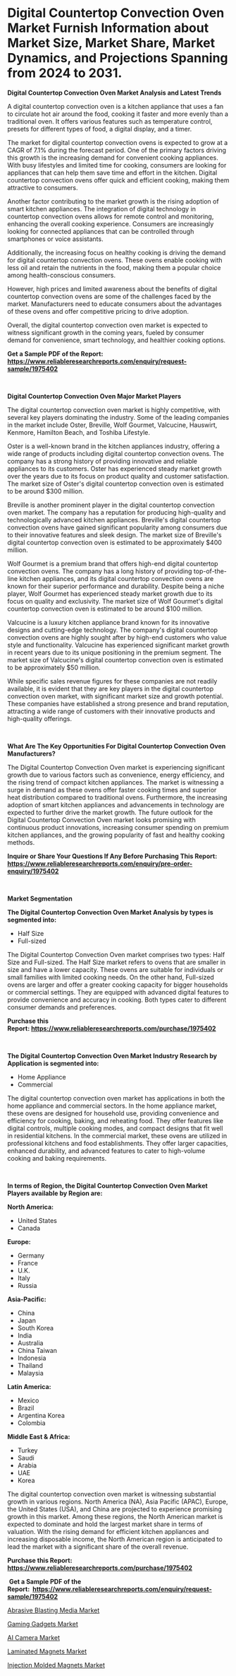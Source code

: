 <p><h1>Digital Countertop Convection Oven Market Furnish Information about Market Size, Market Share, Market Dynamics, and Projections Spanning from 2024 to 2031.</h1></p><p><strong>Digital Countertop Convection Oven Market Analysis and Latest Trends</strong></p>
<p><p>A digital countertop convection oven is a kitchen appliance that uses a fan to circulate hot air around the food, cooking it faster and more evenly than a traditional oven. It offers various features such as temperature control, presets for different types of food, a digital display, and a timer.</p><p>The market for digital countertop convection ovens is expected to grow at a CAGR of 7.1% during the forecast period. One of the primary factors driving this growth is the increasing demand for convenient cooking appliances. With busy lifestyles and limited time for cooking, consumers are looking for appliances that can help them save time and effort in the kitchen. Digital countertop convection ovens offer quick and efficient cooking, making them attractive to consumers.</p><p>Another factor contributing to the market growth is the rising adoption of smart kitchen appliances. The integration of digital technology in countertop convection ovens allows for remote control and monitoring, enhancing the overall cooking experience. Consumers are increasingly looking for connected appliances that can be controlled through smartphones or voice assistants.</p><p>Additionally, the increasing focus on healthy cooking is driving the demand for digital countertop convection ovens. These ovens enable cooking with less oil and retain the nutrients in the food, making them a popular choice among health-conscious consumers.</p><p>However, high prices and limited awareness about the benefits of digital countertop convection ovens are some of the challenges faced by the market. Manufacturers need to educate consumers about the advantages of these ovens and offer competitive pricing to drive adoption.</p><p>Overall, the digital countertop convection oven market is expected to witness significant growth in the coming years, fueled by consumer demand for convenience, smart technology, and healthier cooking options.</p></p>
<p><strong>Get a Sample PDF of the Report:&nbsp; <a href="https://www.reliableresearchreports.com/enquiry/request-sample/1975402">https://www.reliableresearchreports.com/enquiry/request-sample/1975402</a></strong></p>
<p>&nbsp;</p>
<p><strong>Digital Countertop Convection Oven Major Market Players</strong></p>
<p><p>The digital countertop convection oven market is highly competitive, with several key players dominating the industry. Some of the leading companies in the market include Oster, Breville, Wolf Gourmet, Valcucine, Hauswirt, Kenmore, Hamilton Beach, and Toshiba Lifestyle. </p><p>Oster is a well-known brand in the kitchen appliances industry, offering a wide range of products including digital countertop convection ovens. The company has a strong history of providing innovative and reliable appliances to its customers. Oster has experienced steady market growth over the years due to its focus on product quality and customer satisfaction. The market size of Oster's digital countertop convection oven is estimated to be around $300 million.</p><p>Breville is another prominent player in the digital countertop convection oven market. The company has a reputation for producing high-quality and technologically advanced kitchen appliances. Breville's digital countertop convection ovens have gained significant popularity among consumers due to their innovative features and sleek design. The market size of Breville's digital countertop convection oven is estimated to be approximately $400 million.</p><p>Wolf Gourmet is a premium brand that offers high-end digital countertop convection ovens. The company has a long history of providing top-of-the-line kitchen appliances, and its digital countertop convection ovens are known for their superior performance and durability. Despite being a niche player, Wolf Gourmet has experienced steady market growth due to its focus on quality and exclusivity. The market size of Wolf Gourmet's digital countertop convection oven is estimated to be around $100 million.</p><p>Valcucine is a luxury kitchen appliance brand known for its innovative designs and cutting-edge technology. The company's digital countertop convection ovens are highly sought after by high-end customers who value style and functionality. Valcucine has experienced significant market growth in recent years due to its unique positioning in the premium segment. The market size of Valcucine's digital countertop convection oven is estimated to be approximately $50 million.</p><p>While specific sales revenue figures for these companies are not readily available, it is evident that they are key players in the digital countertop convection oven market, with significant market size and growth potential. These companies have established a strong presence and brand reputation, attracting a wide range of customers with their innovative products and high-quality offerings.</p></p>
<p>&nbsp;</p>
<p><strong>What Are The Key Opportunities For Digital Countertop Convection Oven Manufacturers?</strong></p>
<p><p>The Digital Countertop Convection Oven market is experiencing significant growth due to various factors such as convenience, energy efficiency, and the rising trend of compact kitchen appliances. The market is witnessing a surge in demand as these ovens offer faster cooking times and superior heat distribution compared to traditional ovens. Furthermore, the increasing adoption of smart kitchen appliances and advancements in technology are expected to further drive the market growth. The future outlook for the Digital Countertop Convection Oven market looks promising with continuous product innovations, increasing consumer spending on premium kitchen appliances, and the growing popularity of fast and healthy cooking methods.</p></p>
<p><strong>Inquire or Share Your Questions If Any Before Purchasing This Report: <a href="https://www.reliableresearchreports.com/enquiry/pre-order-enquiry/1975402">https://www.reliableresearchreports.com/enquiry/pre-order-enquiry/1975402</a></strong></p>
<p>&nbsp;</p>
<p><strong>Market Segmentation</strong></p>
<p><strong>The Digital Countertop Convection Oven Market Analysis by types is segmented into:</strong></p>
<p><ul><li>Half Size</li><li>Full-sized</li></ul></p>
<p><p>The Digital Countertop Convection Oven market comprises two types: Half Size and Full-sized. The Half Size market refers to ovens that are smaller in size and have a lower capacity. These ovens are suitable for individuals or small families with limited cooking needs. On the other hand, Full-sized ovens are larger and offer a greater cooking capacity for bigger households or commercial settings. They are equipped with advanced digital features to provide convenience and accuracy in cooking. Both types cater to different consumer demands and preferences.</p></p>
<p><strong>Purchase this Report:&nbsp;<a href="https://www.reliableresearchreports.com/purchase/1975402">https://www.reliableresearchreports.com/purchase/1975402</a></strong></p>
<p>&nbsp;</p>
<p><strong>The Digital Countertop Convection Oven Market Industry Research by Application is segmented into:</strong></p>
<p><ul><li>Home Appliance</li><li>Commercial</li></ul></p>
<p><p>The digital countertop convection oven market has applications in both the home appliance and commercial sectors. In the home appliance market, these ovens are designed for household use, providing convenience and efficiency for cooking, baking, and reheating food. They offer features like digital controls, multiple cooking modes, and compact designs that fit well in residential kitchens. In the commercial market, these ovens are utilized in professional kitchens and food establishments. They offer larger capacities, enhanced durability, and advanced features to cater to high-volume cooking and baking requirements.</p></p>
<p>&nbsp;</p>
<p><strong>In terms of Region, the Digital Countertop Convection Oven Market Players available by Region are:</strong></p>
<p>
    <p> <strong> North America: </strong>
        <ul>
            <li>United States</li>
            <li>Canada</li>
        </ul>
        </p> 
    <p> <strong> Europe: </strong>
        <ul>
            <li>Germany</li>
            <li>France</li>
            <li>U.K.</li>
            <li>Italy</li>
            <li>Russia</li>
        </ul>
        </p> 
    <p> <strong> Asia-Pacific: </strong>
        <ul>
            <li>China</li>
            <li>Japan</li>
            <li>South Korea</li>
            <li>India</li>
            <li>Australia</li>
            <li>China Taiwan</li>
            <li>Indonesia</li>
            <li>Thailand</li>
            <li>Malaysia</li>
        </ul>
        </p> 
    <p> <strong> Latin America: </strong>
        <ul>
            <li>Mexico</li>
            <li>Brazil</li>
            <li>Argentina Korea</li>
            <li>Colombia</li>
        </ul>
        </p> 
    <p> <strong> Middle East & Africa: </strong>
        <ul>
            <li>Turkey</li>
            <li>Saudi</li>
            <li>Arabia</li>
            <li>UAE</li>
            <li>Korea</li>
        </ul>
    </p>
    </p>
<p><p>The digital countertop convection oven market is witnessing substantial growth in various regions. North America (NA), Asia Pacific (APAC), Europe, the United States (USA), and China are projected to experience promising growth in this market. Among these regions, the North American market is expected to dominate and hold the largest market share in terms of valuation. With the rising demand for efficient kitchen appliances and increasing disposable income, the North American region is anticipated to lead the market with a significant share of the overall revenue.</p></p>
<p><strong>Purchase this Report: <a href="https://www.reliableresearchreports.com/purchase/1975402">https://www.reliableresearchreports.com/purchase/1975402</a></strong></p>
<p>&nbsp;<strong>Get a Sample PDF of the Report:&nbsp;&nbsp;<a href="https://www.reliableresearchreports.com/enquiry/request-sample/1975402">https://www.reliableresearchreports.com/enquiry/request-sample/1975402</a></strong></p>
<p><strong></strong></p>
<p><p><a href="https://www.linkedin.com/pulse/decoding-abrasive-blasting-media-market-deep-dive-latest-trends-5pvlf/">Abrasive Blasting Media Market</a></p><p><a href="https://github.com/mharielmesa/Market-Research-Report-List-1/blob/main/gaming-gadgets-market.md">Gaming Gadgets Market</a></p><p><a href="https://github.com/guneycigdem35/Market-Research-Report-List-1/blob/main/ai-camera-market.md">AI Camera Market</a></p><p><a href="https://www.linkedin.com/pulse/laminated-magnets-market-insights-players-forecast-till-kj9lf/">Laminated Magnets Market</a></p><p><a href="https://www.linkedin.com/pulse/injection-molded-magnets-market-research-report-provides-vnfuf/">Injection Molded Magnets Market</a></p></p>